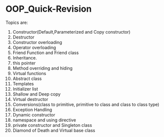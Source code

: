 # OOP_Quick-Revision
Topics are:
1. Constructor(Default,Parameterized and Copy constructor)
2. Destructor
3. Constructor overloading
4. Operator overloading
5. Friend Function and Friend class
6. Inheritance.
7. this pointer
8. Method overriding and hiding
9. Virtual functions
10. Abstract class
11. Templates
12. Initializer list
13. Shallow and Deep copy
14. Virtual destructor
15. Conversions(class to primitive, primitive to class and class to class type)
16. Exception Handling
17. Dynamic constructor
18. namespace and using directive
19. private constructor and Singleton class
20. Diamond of Death and Virtual base class
